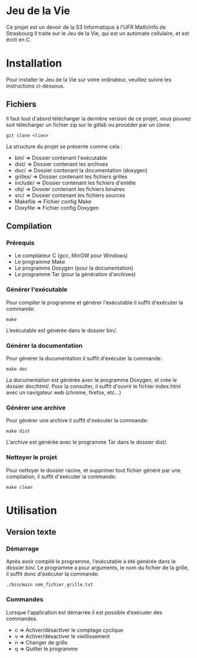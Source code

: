# Jeu de la Vie
Ce projet est un devoir de la S3 Informatique à l'UFR Math/info de Strasbourg
Il traite sur le Jeu de la Vie, qui est un automate cellulaire, et est écrit en C.

# Installation
Pour installer le Jeu de la Vie sur votre ordinateur, veuillez suivre les instructions ci-dessous.

## Fichiers
Il faut tout d'abord télécharger la dernière version de ce projet, vous pouvez soit télécharger un fichier zip sur le gitlab ou procéder par un clone.
~~~{.sh}
git clone <lien>
~~~
La structure du projet se présente comme cela :

- bin/ => Dossier contenant l'exécutable
- dist/ => Dossier contenant les archives
- doc/ => Dossier contenant la documentation (doxygen)
- grilles/ => Dossier contenant les fichiers grilles
- include/ => Dossier contenant les fichiers d'entête
- obj/ => Dossier contenant les fichiers binaires
- src/ => Dossier contenant les fichiers sources
- Makefile => Fichier config Make
- Doxyfile => Fichier config Doxygen

## Compilation
### Prérequis

- Le compilateur C (gcc, MinGW pour Windows)
- Le programme Make
- Le programme Doxygen (pour la documentation)
- Le programme Tar (pour la génération d'archives)

### Générer l'exécutable

Pour compiler le programme et générer l'exécutable il suffit d'exécuter la commande:
~~~{.sh}
make
~~~
L’exécutable est générée dans le dossier bin/.

### Générer la documentation
Pour générer la documentation il suffit d'exécuter la commande:
~~~{.sh}
make doc
~~~
La documentation est générée avec le programme Doxygen, et crée le dossier doc/html/. Pour la consulter, il suffit d'ouvrir le fichier index.html avec un navigateur web (chrome, firefox, etc...)

### Générer une archive

Pour générer une archive il suffit d'exécuter la commande:
~~~{.sh}
make dist
~~~
L'archive est générée avec le programme Tar dans le dossier dist/.

### Nettoyer le projet

Pour nettoyer le dossier racine, et supprimer tout fichier généré par une compilation, il suffit d'exécuter la commande:
~~~{.sh}
make clean
~~~

# Utilisation
## Version texte
### Démarrage
Après avoir compilé le programme, l'exécutable à été générée dans le dossier bin/. 
Le programme a pour arguments, le nom du fichier de la grille, il suffit donc d'exécuter la commande:
~~~{.sh}
./bin/main nom_fichier_grille.txt
~~~

### Commandes
Lorsque l'application est démarrée il est possible d’exécuter des commandes.

- c => Activer/désactiver le comptage cyclique
- v => Activer/désactiver le vieillissement
- n => Changer de grille
- q => Quitter le programme

